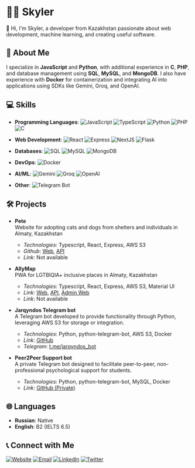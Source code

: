 # 👨‍💻 Skyler
👋 Hi, I'm Skyler, a developer from Kazakhstan passionate about web development, machine learning, and creating useful software.

## 🚀 About Me
I specialize in **JavaScript** and **Python**, with additional experience in **C**, **PHP**, and database management using **SQL**, **MySQL**, and **MongoDB**. I also have experience with **Docker** for containerization and integrating AI into applications using SDKs like Gemini, Groq, and OpenAI.

## 💻 Skills
- **Programming Languages**: 
  ![JavaScript](https://img.shields.io/badge/JavaScript-F7DF1E?style=flat-square&logo=javascript&logoColor=black)
  ![TypeScript](https://img.shields.io/badge/TypeScript-3178C6?style=flat-square&logo=typescript&logoColor=white)
  ![Python](https://img.shields.io/badge/Python-3776AB?style=flat-square&logo=python&logoColor=white)
  ![PHP](https://img.shields.io/badge/PHP-777BB4?style=flat-square&logo=php&logoColor=white)
  ![C](https://img.shields.io/badge/C-A8B9CC?style=flat-square&logo=c&logoColor=black)

- **Web Development**: 
  ![React](https://img.shields.io/badge/React-61DAFB?style=flat-square&logo=react&logoColor=black)
  ![Express](https://img.shields.io/badge/Express-000000?style=flat-square&logo=express&logoColor=white)
  ![NextJS](https://img.shields.io/badge/Next.js-000000?style=flat-square&logo=nextdotjs&logoColor=white)
  ![Flask](https://img.shields.io/badge/Flask-000000?style=flat-square&logo=flask&logoColor=white)

- **Databases**: 
  ![SQL](https://img.shields.io/badge/SQL-4479A1?style=flat-square&logo=mysql&logoColor=white)
  ![MySQL](https://img.shields.io/badge/MySQL-4479A1?style=flat-square&logo=mysql&logoColor=white)
  ![MongoDB](https://img.shields.io/badge/MongoDB-47A248?style=flat-square&logo=mongodb&logoColor=white)

- **DevOps**: 
  ![Docker](https://img.shields.io/badge/Docker-2496ED?style=flat-square&logo=docker&logoColor=white)

- **AI/ML**: 
  ![Gemini](https://img.shields.io/badge/Gemini-8E75B2?style=flat-square&logo=google&logoColor=white)
  ![Groq](https://img.shields.io/badge/Groq-000000?style=flat-square&logo=groq&logoColor=white)
  ![OpenAI](https://img.shields.io/badge/OpenAI-412991?style=flat-square&logo=openai&logoColor=white)

- **Other**: 
  ![Telegram Bot](https://img.shields.io/badge/python--telegram--bot-26A5E4?style=flat-square&logo=telegram&logoColor=white)

## 🛠️ Projects
- **Pete**  
  Website for adopting cats and dogs from shelters and individuals in Almaty, Kazakhstan 
  - *Technologies*: Typescript, React, Express, AWS S3
  - *Github*: [Web](https://github.com/pete-kz/pete-kz), [API](https://github.com/pete-kz/pete-kz-api)  
  - *Link*: Not available
 
- **AllyMap**  
  PWA for LGTBIQIA+ inclusive places in Almaty, Kazakhstan
  - *Technologies*: Typescript, React, Express, AWS S3, Material UI
  - *Link*: [Web](https://github.com/artchsh/AllyMap-Client), [API](https://github.com/artchsh/AllyMap-API), [Admin Web](https://github.com/artchsh/AllyMap-Admin)
  - *Link*: Not available

- **Jarqyndos Telegram bot**  
  A Telegram bot developed to provide functionality through Python, leveraging AWS S3 for storage or integration.  
  - *Technologies*: Python, python-telegram-bot, AWS S3, Docker
  - *Link*: [GitHub](https://github.com/artchsh/jarqyndos)  
  - *Telegram*: [t.me/jarqyndos_bot](https://t.me/jarqyndos_bot)  

- **Peer2Peer Support bot**  
  A private Telegram bot designed to facilitate peer-to-peer, non-professional psychological support for students.  
  - *Technologies*: Python, python-telegram-bot, MySQL, Docker
  - *Link*: [GitHub (Private)](https://github.com/artchsh/p2p-support-telegram-bot)  

## 🌐 Languages
- **Russian**: Native  
- **English**: B2 (IELTS 6.5)  

## 📞 Connect with Me
[![Website](https://img.shields.io/badge/Website-artchsh.kz-brightgreen?style=for-the-badge)](https://artchsh.kz)
[![Email](https://img.shields.io/badge/Email-Contact%20Me-red?style=for-the-badge&logo=gmail)](mailto:artyom.chshyogolev@gmail.com)
[![LinkedIn](https://img.shields.io/badge/LinkedIn-Connect-blue?style=for-the-badge&logo=linkedin)](https://www.linkedin.com/in/artchsh/)
[![Twitter](https://img.shields.io/badge/Twitter-Follow-1DA1F2?style=for-the-badge&logo=twitter)](https://x.com/artchsh)
